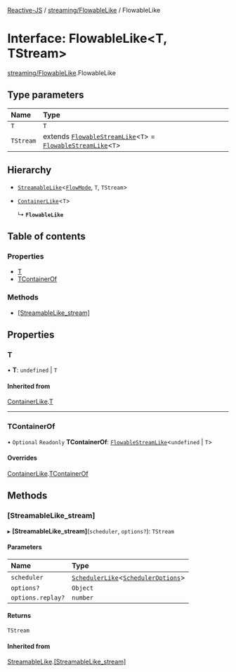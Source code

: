 [Reactive-JS](../README.md) / [streaming/FlowableLike](../modules/streaming_FlowableLike.md) / FlowableLike

# Interface: FlowableLike<T, TStream\>

[streaming/FlowableLike](../modules/streaming_FlowableLike.md).FlowableLike

## Type parameters

| Name | Type |
| :------ | :------ |
| `T` | `T` |
| `TStream` | extends [`FlowableStreamLike`](streaming_FlowableLike.FlowableStreamLike.md)<`T`\> = [`FlowableStreamLike`](streaming_FlowableLike.FlowableStreamLike.md)<`T`\> |

## Hierarchy

- [`StreamableLike`](streaming_StreamableLike.StreamableLike.md)<[`FlowMode`](../modules/streaming_FlowableLike.md#flowmode), `T`, `TStream`\>

- [`ContainerLike`](containers_ContainerLike.ContainerLike.md)<`T`\>

  ↳ **`FlowableLike`**

## Table of contents

### Properties

- [T](streaming_FlowableLike.FlowableLike.md#t)
- [TContainerOf](streaming_FlowableLike.FlowableLike.md#tcontainerof)

### Methods

- [[StreamableLike\_stream]](streaming_FlowableLike.FlowableLike.md#[streamablelike_stream])

## Properties

### T

• **T**: `undefined` \| `T`

#### Inherited from

[ContainerLike](containers_ContainerLike.ContainerLike.md).[T](containers_ContainerLike.ContainerLike.md#t)

___

### TContainerOf

• `Optional` `Readonly` **TContainerOf**: [`FlowableStreamLike`](streaming_FlowableLike.FlowableStreamLike.md)<`undefined` \| `T`\>

#### Overrides

[ContainerLike](containers_ContainerLike.ContainerLike.md).[TContainerOf](containers_ContainerLike.ContainerLike.md#tcontainerof)

## Methods

### [StreamableLike\_stream]

▸ **[StreamableLike_stream]**(`scheduler`, `options?`): `TStream`

#### Parameters

| Name | Type |
| :------ | :------ |
| `scheduler` | [`SchedulerLike`](scheduling_SchedulerLike.SchedulerLike.md)<[`SchedulerOptions`](../modules/scheduling_SchedulerLike.md#scheduleroptions)\> |
| `options?` | `Object` |
| `options.replay?` | `number` |

#### Returns

`TStream`

#### Inherited from

[StreamableLike](streaming_StreamableLike.StreamableLike.md).[[StreamableLike_stream]](streaming_StreamableLike.StreamableLike.md#[streamablelike_stream])

